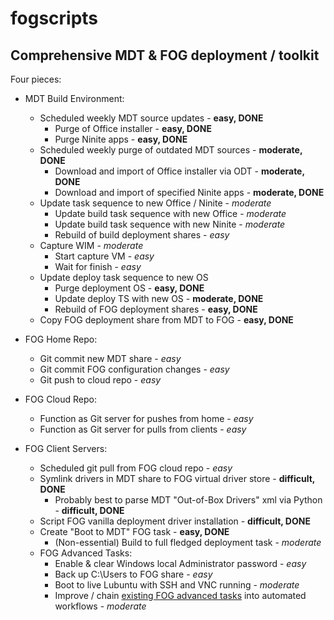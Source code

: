 # fogscripts
## Comprehensive MDT &amp; FOG deployment / toolkit

Four pieces:

* MDT Build Environment:
  * Scheduled weekly MDT source updates - **easy, DONE**
    * Purge of Office installer - **easy, DONE**
    * Purge Ninite apps - **easy, DONE**
  * Scheduled weekly purge of outdated MDT sources - **moderate, DONE**
    * Download and import of Office installer via ODT - **moderate, DONE**
    * Download and import of specified Ninite apps - **moderate, DONE**
  * Update task sequence to new Office / Ninite - *moderate*
    * Update build task sequence with new Office - *moderate*
    * Update build task sequence with new Ninite - *moderate*
    * Rebuild of build deployment shares - *easy*
  * Capture WIM - *moderate*
    * Start capture VM - *easy*
    * Wait for finish - *easy*
  * Update deploy task sequence to new OS
    * Purge deployment OS - **easy, DONE**
    * Update deploy TS with new OS - **moderate, DONE**
    * Rebuild of FOG deployment shares - **easy, DONE**
  * Copy FOG deployment share from MDT to FOG - **easy, DONE**
  
* FOG Home Repo:
  * Git commit new MDT share - *easy*
  * Git commit FOG configuration changes - *easy*
  * Git push to cloud repo - *easy*
  
* FOG Cloud Repo:
  * Function as Git server for pushes from home - *easy*
  * Function as Git server for pulls from clients - *easy*
  
* FOG Client Servers:
  * Scheduled git pull from FOG cloud repo - *easy*
  * Symlink drivers in MDT share to FOG virtual driver store - **difficult, DONE**
    * Probably best to parse MDT "Out-of-Box Drivers" xml via Python - **difficult, DONE**
  * Script FOG vanilla deployment driver installation - **difficult, DONE**
  * Create "Boot to MDT" FOG task - **easy, DONE**
    * (Non-essential) Build to full fledged deployment task - *moderate*
  * FOG Advanced Tasks:
    * Enable & clear Windows local Administrator password - *easy*
    * Back up C:\Users to FOG share - *easy*
    * Boot to live Lubuntu with SSH and VNC running - *moderate*
    * Improve / chain [existing FOG advanced tasks](https://wiki.fogproject.org/wiki/index.php?title=Managing_FOG#Advanced_Tasks) into automated workflows - *moderate*
